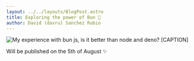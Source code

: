 ```yaml
---
layout: ../../layouts/BlogPost.astro
title: Exploring the power of Bun 🧅
author: David (davru) Sanchez Rubio
---
```


![My experience with bun js, is it better than node and deno? [CAPTION]](https://github-production-user-asset-6210df.s3.amazonaws.com/3084745/266450546-379f2213-fd3e-4223-bb8e-25adfa1e61cc.png)

Will be published on the 5th of August ✨
